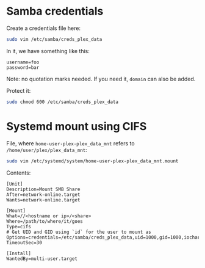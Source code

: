 # Samba credentials 

Create a credentials file here:

```bash
sudo vim /etc/samba/creds_plex_data 
```

In it, we have something like this:

```
username=foo
password=bar
```

Note: no quotation marks needed. If you need it, `domain` can also be added.

Protect it:

```bash
sudo chmod 600 /etc/samba/creds_plex_data
```

# Systemd mount using CIFS

File, where `home-user-plex-plex_data_mnt` refers to `/home/user/plex/plex_data_mnt`:

```bash
sudo vim /etc/systemd/system/home-user-plex-plex_data_mnt.mount
```

Contents:

```
[Unit]
Description=Mount SMB Share
After=network-online.target
Wants=network-online.target

[Mount]
What=//<hostname or ip>/<share>
Where=/path/to/where/it/goes
Type=cifs
# Get UID and GID using `id` for the user to mount as
Options=credentials=/etc/samba/creds_plex_data,uid=1000,gid=1000,iocharset=utf8,nofail
TimeoutSec=30

[Install]
WantedBy=multi-user.target
```
